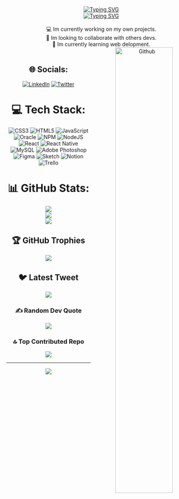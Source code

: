 <div  align="center"> 
<a href="https://git.io/typing-svg"><img src="https://readme-typing-svg.herokuapp.com?font=Fira+Code&pause=1000&color=B10C68&width=435&lines=Hi+there+%F0%9F%91%8B" alt="Typing SVG" /></a>
<br>
<a href="https://git.io/typing-svg"><img src="https://readme-typing-svg.herokuapp.com?font=Fira+Code&pause=1000&color=B10C68&width=435&lines=%E2%AD%90I+am+a+front-end+development+student.+and+%3Cbr%3EI+am+currently+participating+in+the+Oracle+ONE+project+at+Alura+Latam.%E2%AD%90" alt="Typing SVG" /></a>
  <br><br>
  💻 Im currently working on my own projects.<br>💪 Im looking to collaborate with others devs.<br>🧠 Im currently learning web delopment. <img width="55%" align="right" alt="Github" src="https://raw.githubusercontent.com/onimur/.github/master/.resources/git-header.svg" /><br><br>


## 🌐 Socials:
[![LinkedIn](https://img.shields.io/badge/LinkedIn-%230077B5.svg?logo=linkedin&logoColor=white)](https://linkedin.com/in/charlieivn) [![Twitter](https://img.shields.io/badge/Twitter-%231DA1F2.svg?logo=Twitter&logoColor=white)](https://twitter.com/charlyIVN) 

# 💻 Tech Stack:
![CSS3](https://img.shields.io/badge/css3-%231572B6.svg?style=flat&logo=css3&logoColor=white) ![HTML5](https://img.shields.io/badge/html5-%23E34F26.svg?style=flat&logo=html5&logoColor=white) ![JavaScript](https://img.shields.io/badge/javascript-%23323330.svg?style=flat&logo=javascript&logoColor=%23F7DF1E) ![Oracle](https://img.shields.io/badge/Oracle-F80000?style=flat&logo=oracle&logoColor=white) ![NPM](https://img.shields.io/badge/NPM-%23000000.svg?style=flat&logo=npm&logoColor=white) ![NodeJS](https://img.shields.io/badge/node.js-6DA55F?style=flat&logo=node.js&logoColor=white) ![React](https://img.shields.io/badge/react-%2320232a.svg?style=flat&logo=react&logoColor=%2361DAFB) ![React Native](https://img.shields.io/badge/react_native-%2320232a.svg?style=flat&logo=react&logoColor=%2361DAFB) ![MySQL](https://img.shields.io/badge/mysql-%2300f.svg?style=flat&logo=mysql&logoColor=white) ![Adobe Photoshop](https://img.shields.io/badge/adobephotoshop-%2331A8FF.svg?style=flat&logo=adobephotoshop&logoColor=white) 	![Figma](https://img.shields.io/badge/figma-%23F24E1E.svg?style=flat&logo=figma&logoColor=white) ![Sketch](https://img.shields.io/badge/Sketch-FFB387?style=flat&logo=sketch&logoColor=black) ![Notion](https://img.shields.io/badge/Notion-%23000000.svg?style=flat&logo=notion&logoColor=white) ![Trello](https://img.shields.io/badge/Trello-%23026AA7.svg?style=flat&logo=Trello&logoColor=white)
# 📊 GitHub Stats:
![](https://github-readme-stats.vercel.app/api?username=CharlieIVN&theme=radical&hide_border=false&include_all_commits=false&count_private=false)<br/>
![](https://github-readme-streak-stats.herokuapp.com/?user=CharlieIVN&theme=radical&hide_border=false)<br/>
![](https://github-readme-stats.vercel.app/api/top-langs/?username=CharlieIVN&theme=radical&hide_border=false&include_all_commits=false&count_private=false&layout=compact)

## 🏆 GitHub Trophies
![](https://github-profile-trophy.vercel.app/?username=CharlieIVN&theme=discord&no-frame=false&no-bg=true&margin-w=4)

## 🐦 Latest Tweet
[![](https://gtce.itsvg.in/api?username=charlyIVN)](https://github.com/VishwaGauravIn/github-twitter-card-embed)

### ✍️ Random Dev Quote
![](https://quotes-github-readme.vercel.app/api?type=horizontal&theme=radical)

### 🔝 Top Contributed Repo
![](https://github-contributor-stats.vercel.app/api?username=CharlieIVN&limit=5&theme=radical&combine_all_yearly_contributions=true)


---
[![](https://visitcount.itsvg.in/api?id=CharlieIVN&icon=2&color=11)](https://visitcount.itsvg.in)

<!-- Proudly created with GPRM ( https://gprm.itsvg.in ) -->
</div>

